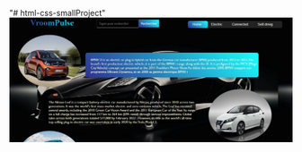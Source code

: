 "# html-css-smallProject" 
![image alt](https://github.com/mbarka8moumen/html-css-smallProject/blob/a6e02cb990ae3e61dd0816d096f86de9bbb9c14f/image1.png)
